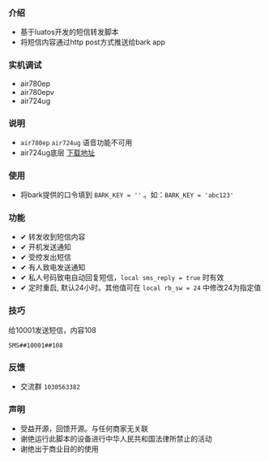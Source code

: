 ### 介绍
- 基于luatos开发的短信转发脚本
- 将短信内容通过http post方式推送给bark app

### 实机调试
 - air780ep
 - air780epv
 - air724ug

### 说明
 - ` air780ep `  ` air724ug ` 语音功能不可用
 - air724ug底层 [下载地址](https://www.air32.cn/air724ug/)

### 使用
- 将bark提供的口令填到 ` BARK_KEY = '' ` 。如：` BARK_KEY = 'abc123' `

### 功能
- ✔ 转发收到短信内容
- ✔ 开机发送通知
- ✔ 受控发出短信
- ✔ 有人致电发送通知
- ✔ 私人号码致电自动回复短信，` local sms_reply = true ` 时有效
- ✔ 定时重启, 默认24小时。其他值可在 ` local rb_sw = 24 ` 中修改24为指定值

### 技巧
给10001发送短信，内容108

    SMS##10001##108

### 反馈
  - 交流群 ` 1030563382 `

### 声明
  - 受益开源，回馈开源。与任何商家无关联
  - 谢绝运行此脚本的设备进行中华人民共和国法律所禁止的活动
  - 谢绝出于商业目的的使用
